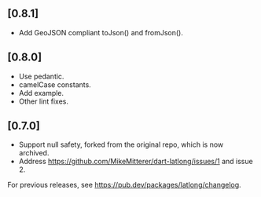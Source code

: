 ## [0.8.1]

- Add GeoJSON compliant toJson() and fromJson().

## [0.8.0]

- Use pedantic.
- camelCase constants.
- Add example.
- Other lint fixes.

## [0.7.0]

- Support null safety, forked from the original repo, which is now archived.
- Address https://github.com/MikeMitterer/dart-latlong/issues/1 and issue 2.

For previous releases, see https://pub.dev/packages/latlong/changelog.